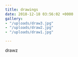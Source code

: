```yaml
---
title: drawings
date: 2018-12-18 03:56:02 +0000
gallery:
- "/uploads/draw3.jpg"
- "/uploads/draw2.jpg"
- "/uploads/draw1.jpg"

---
```

drawz